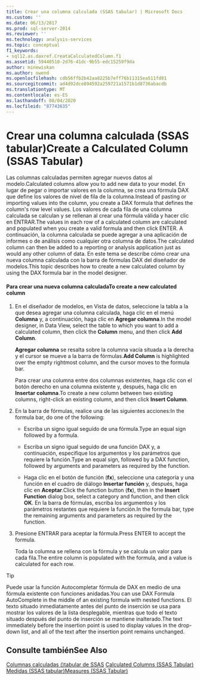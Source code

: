 ```yaml
---
title: Crear una columna calculada (SSAS tabular) | Microsoft Docs
ms.custom: ''
ms.date: 06/13/2017
ms.prod: sql-server-2014
ms.reviewer: ''
ms.technology: analysis-services
ms.topic: conceptual
f1_keywords:
- sql12.as.daxref.CreataCalculatedColumn.f1
ms.assetid: 59440510-2d76-41dc-9b55-edc15259f9da
author: minewiskan
ms.author: owend
ms.openlocfilehash: cdb56ffb2b42aa8225b7eff76b11315ea511fd81
ms.sourcegitcommit: ad4d92dce894592a259721a1571b1d8736abacdb
ms.translationtype: MT
ms.contentlocale: es-ES
ms.lasthandoff: 08/04/2020
ms.locfileid: "87743635"
---
```

# <a name="create-a-calculated-column-ssas-tabular"></a><span data-ttu-id="b98ee-102">Crear una columna calculada (SSAS tabular)</span><span class="sxs-lookup"><span data-stu-id="b98ee-102">Create a Calculated Column (SSAS Tabular)</span></span>
  <span data-ttu-id="b98ee-103">Las columnas calculadas permiten agregar nuevos datos al modelo.</span><span class="sxs-lookup"><span data-stu-id="b98ee-103">Calculated columns allow you to add new data to your model.</span></span> <span data-ttu-id="b98ee-104">En lugar de pegar o importar valores en la columna, se crea una fórmula DAX que define los valores de nivel de fila de la columna.</span><span class="sxs-lookup"><span data-stu-id="b98ee-104">Instead of pasting or importing values into the column, you create a DAX formula that defines the column's row level values.</span></span> <span data-ttu-id="b98ee-105">Los valores de cada fila de una columna calculada se calculan y se rellenan al crear una fórmula válida y hacer clic en ENTRAR.</span><span class="sxs-lookup"><span data-stu-id="b98ee-105">The values in each row of a calculated column are calculated and populated when you create a valid formula and then click ENTER.</span></span> <span data-ttu-id="b98ee-106">A continuación, la columna calculada se puede agregar a una aplicación de informes o de análisis como cualquier otra columna de datos.</span><span class="sxs-lookup"><span data-stu-id="b98ee-106">The calculated column can then be added to a reporting or analysis application just as would any other column of data.</span></span> <span data-ttu-id="b98ee-107">En este tema se describe cómo crear una nueva columna calculada con la barra de fórmulas DAX del diseñador de modelos.</span><span class="sxs-lookup"><span data-stu-id="b98ee-107">This topic describes how to create a new calculated column by using the DAX formula bar in the model designer.</span></span>  
  
#### <a name="to-create-a-new-calculated-column"></a><span data-ttu-id="b98ee-108">Para crear una nueva columna calculada</span><span class="sxs-lookup"><span data-stu-id="b98ee-108">To create a new calculated column</span></span>  
  
1.  <span data-ttu-id="b98ee-109">En el diseñador de modelos, en Vista de datos, seleccione la tabla a la que desea agregar una columna calculada, haga clic en el menú **Columna** y, a continuación, haga clic en **Agregar columna**.</span><span class="sxs-lookup"><span data-stu-id="b98ee-109">In the model designer, in Data View, select the table to which you want to add a calculated column, then click the **Column** menu, and then click **Add Column**.</span></span>  
  
     <span data-ttu-id="b98ee-110">**Agregar columna** se resalta sobre la columna vacía situada a la derecha y el cursor se mueve a la barra de fórmulas.</span><span class="sxs-lookup"><span data-stu-id="b98ee-110">**Add Column** is highlighted over the empty rightmost column, and the cursor moves to the formula bar.</span></span>  
  
     <span data-ttu-id="b98ee-111">Para crear una columna entre dos columnas existentes, haga clic con el botón derecho en una columna existente y, después, haga clic en **Insertar columna**.</span><span class="sxs-lookup"><span data-stu-id="b98ee-111">To create a new column between two existing columns, right-click an existing column, and then click **Insert Column**.</span></span>  
  
2.  <span data-ttu-id="b98ee-112">En la barra de fórmulas, realice una de las siguientes acciones:</span><span class="sxs-lookup"><span data-stu-id="b98ee-112">In the formula bar, do one of the following:</span></span>  
  
    -   <span data-ttu-id="b98ee-113">Escriba un signo igual seguido de una fórmula.</span><span class="sxs-lookup"><span data-stu-id="b98ee-113">Type an equal sign followed by a formula.</span></span>  
  
    -   <span data-ttu-id="b98ee-114">Escriba un signo igual seguido de una función DAX y, a continuación, especifique los argumentos y los parámetros que requiere la función.</span><span class="sxs-lookup"><span data-stu-id="b98ee-114">Type an equal sign, followed by a DAX function, followed by arguments and parameters as required by the function.</span></span>  
  
    -   <span data-ttu-id="b98ee-115">Haga clic en el botón de función (**fx**), seleccione una categoría y una función en el cuadro de diálogo **Insertar función** y, después, haga clic en **Aceptar**.</span><span class="sxs-lookup"><span data-stu-id="b98ee-115">Click the function button (**fx**), then in the **Insert Function** dialog box, select a category and function, and then click **OK**.</span></span> <span data-ttu-id="b98ee-116">En la barra de fórmulas, escriba los argumentos y los parámetros restantes que requiere la función.</span><span class="sxs-lookup"><span data-stu-id="b98ee-116">In the formula bar, type the remaining arguments and parameters as required by the function.</span></span>  
  
3.  <span data-ttu-id="b98ee-117">Presione ENTRAR para aceptar la fórmula.</span><span class="sxs-lookup"><span data-stu-id="b98ee-117">Press ENTER to accept the formula.</span></span>  
  
     <span data-ttu-id="b98ee-118">Toda la columna se rellena con la fórmula y se calcula un valor para cada fila.</span><span class="sxs-lookup"><span data-stu-id="b98ee-118">The entire column is populated with the formula, and a value is calculated for each row.</span></span>  
  
> [!TIP]  
>  <span data-ttu-id="b98ee-119">Puede usar la función Autocompletar fórmula de DAX en medio de una fórmula existente con funciones anidadas.</span><span class="sxs-lookup"><span data-stu-id="b98ee-119">You can use DAX Formula AutoComplete in the middle of an existing formula with nested functions.</span></span> <span data-ttu-id="b98ee-120">El texto situado inmediatamente antes del punto de inserción se usa para mostrar los valores de la lista desplegable, mientras que todo el texto situado después del punto de inserción se mantiene inalterado.</span><span class="sxs-lookup"><span data-stu-id="b98ee-120">The text immediately before the insertion point is used to display values in the drop-down list, and all of the text after the insertion point remains unchanged.</span></span>  
  
## <a name="see-also"></a><span data-ttu-id="b98ee-121">Consulte también</span><span class="sxs-lookup"><span data-stu-id="b98ee-121">See Also</span></span>  
 <span data-ttu-id="b98ee-122">[Columnas calculadas &#40;&#41;tabular de SSAS](ssas-calculated-columns.md) </span><span class="sxs-lookup"><span data-stu-id="b98ee-122">[Calculated Columns &#40;SSAS Tabular&#41;](ssas-calculated-columns.md) </span></span>  
 [<span data-ttu-id="b98ee-123">Medidas &#40;SSAS tabular&#41;</span><span class="sxs-lookup"><span data-stu-id="b98ee-123">Measures &#40;SSAS Tabular&#41;</span></span>](measures-ssas-tabular.md)  
  
  
